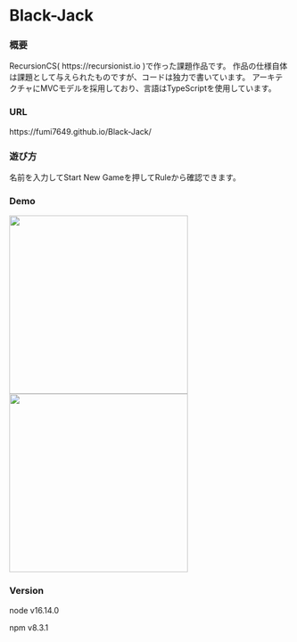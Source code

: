 # Black-Jack
<h3>概要</h3>
RecursionCS( https://recursionist.io )で作った課題作品です。
作品の仕様自体は課題として与えられたものですが、コードは独力で書いています。
アーキテクチャにMVCモデルを採用しており、言語はTypeScriptを使用しています。
<h3>URL</h3>
https://fumi7649.github.io/Black-Jack/
<h3>遊び方</h3>

名前を入力してStart New Gameを押してRuleから確認できます。


<h3>Demo</h3>

<img src="https://user-images.githubusercontent.com/80373104/157613418-93d2017c-f3ab-495d-9416-e083401692c4.jpg" width="320"> <img src="https://user-images.githubusercontent.com/80373104/157613457-f786aa73-e835-44c8-822f-d1f4cb8994b9.jpg" width="320">

<h3>Version</h3>
<p>node v16.14.0</p>
<p>npm v8.3.1</p>
